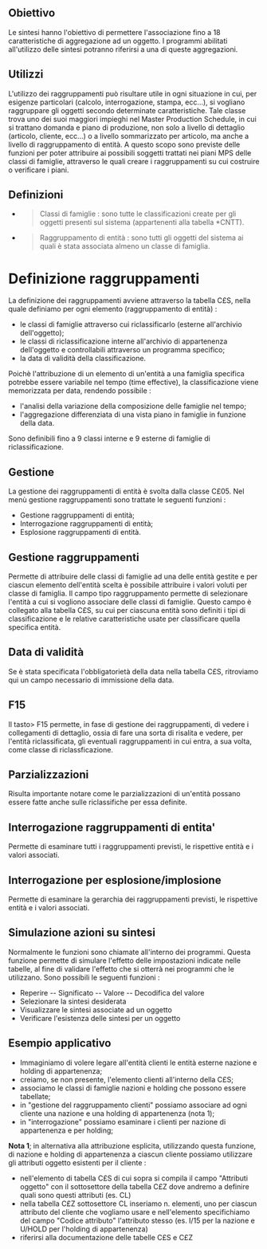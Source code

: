 ## Obiettivo
Le sintesi hanno l'obiettivo di permettere l'associazione fino a 18 caratteristiche di aggregazione ad un oggetto. I programmi abilitati all'utilizzo delle sintesi potranno riferirsi a una di queste aggregazioni.

## Utilizzi
L'utilizzo dei raggruppamenti può risultare utile in ogni situazione in cui, per esigenze particolari (calcolo, interrogazione, stampa, ecc...), si vogliano raggruppare gli oggetti secondo determinate caratteristiche.
Tale classe trova uno dei suoi maggiori impieghi nel Master Production Schedule, in cui si trattano domanda e piano di produzione, non solo a livello di dettaglio (articolo, cliente, ecc...) o a livello sommarizzato per articolo, ma anche a livello di raggruppamento di entità.
A questo scopo sono previste delle funzioni per poter attribuire ai possibili soggetti trattati nei piani MPS delle classi di famiglie, attraverso le quali creare i raggruppamenti su cui costruire o verificare i piani.

## Definizioni

- >Classi di famiglie :  sono tutte le classificazioni create per gli oggetti presenti sul sistema (appartenenti alla tabella \*CNTT).

- >Raggruppamento di entità :  sono tutti gli oggetti del sistema ai quali è stata associata almeno un classe di famiglia.


# Definizione raggruppamenti
La definizione dei raggruppamenti avviene attraverso la tabella C£S, nella quale definiamo per ogni elemento (raggruppamento di entità) : 

- le classi di famiglie attraverso cui riclassificarlo (esterne all'archivio dell'oggetto);
- le classi di riclassificazione interne all'archivio di appartenenza dell'oggetto e controllabili attraverso un programma specifico;
- la data di validità della classificazione.

Poichè l'attribuzione di un elemento di un'entità a una famiglia specifica potrebbe essere variabile nel tempo (time effective), la classificazione viene memorizzata per data, rendendo possibile : 

- l'analisi della variazione della composizione delle famiglie nel tempo;
- l'aggregazione differenziata di una vista piano in famiglie in funzione della data.

Sono definibili fino a 9 classi interne e 9 esterne di famiglie di riclassificazione.

## Gestione
La gestione dei raggruppamenti di entità è svolta dalla classe C£05.
Nel menù gestione raggruppamenti sono trattate le seguenti funzioni : 

- Gestione raggruppamenti di entità;
- Interrogazione raggruppamenti di entità;
- Esplosione raggruppamenti di entità.


## Gestione raggruppamenti
Permette di attribuire delle classi di famiglie ad una delle entità gestite e per ciascun elemento dell'entità scelta è possibile attribuire i valori voluti per classe di famiglia.
Il campo tipo raggruppamento permette di selezionare l'entità a cui si vogliono associare delle classi di famiglie.
Questo campo è collegato alla tabella C£S, su cui per ciascuna entità sono definiti i tipi di classificazione e le relative caratteristiche usate per classificare quella specifica entità.
## Data di validità
Se è stata specificata l'obbligatorietà della data nella tabella C£S, ritroviamo qui un campo necessario di immissione della data.

## F15
Il tasto> F15 permette, in fase di gestione dei raggruppamenti, di vedere i collegamenti di dettaglio, ossia di fare una sorta di risalita e vedere, per l'entità riclassificata, gli eventuali raggruppamenti in cui entra, a sua volta, come classe di riclassficazione.

## Parzializzazioni
Risulta importante notare come le parzializzazioni di un'entità possano essere fatte anche sulle riclassifiche per essa definite.

## Interrogazione raggruppamenti di entita'
Permette di esaminare tutti i raggruppamenti previsti, le rispettive entità e i valori associati.

## Interrogazione per esplosione/implosione
Permette di esaminare la gerarchia dei raggruppamenti previsti, le rispettive entità e i valori associati.

## Simulazione azioni su sintesi
Normalmente le funzioni sono chiamate all'interno dei programmi. Questa funzione permette di simulare l'effetto delle impostazioni indicate nelle tabelle, al fine di validare l'effetto che si otterrà nei programmi che le utilizzano.
Sono possibili le seguenti funzioni : 

- Reperire
-- Significato
-- Valore
-- Decodifica del valore
- Selezionare la sintesi desiderata
- Visualizzare le sintesi associate ad un oggetto
- Verificare l'esistenza delle sintesi per un oggetto


## Esempio applicativo

- Immaginiamo di volere legare all'entità clienti le entità esterne nazione e holding di appartenenza;
- creiamo, se non presente, l'elemento clienti all'interno della C£S;
- associamo le classi di famiglie nazioni e holding che possono essere tabellate;
- in "gestione del raggruppamento clienti" possiamo associare ad ogni cliente una nazione e una holding di appartenenza (nota 1);
- in "interrogazione" possiamo esaminare i clienti per nazione di appartenenza e per holding;


**Nota 1**; in alternativa alla attribuzione esplicita, utilizzando questa funzione, di nazione e holding di appartenenza a ciascun cliente possiamo utilizzare gli attributi oggetto esistenti per il cliente : 
-  nell'elemento di tabella C£S di cui sopra si compila il campo "Attributi oggetto" con il sottosettore della tabella C£Z dove andremo a definire quali sono questi attributi (es. CL)
-  nella tabella C£Z sottosettore CL inseriamo n. elementi, uno per ciascun attributo del cliente che vogliamo usare  e nell'elemento specifichiamo del campo "Codice attributo" l'attributo stesso (es.  I/15 per la nazione e U/HOLD per l'holding di appartenenza)
-  riferirsi alla documentazione delle tabelle C£S e C£Z
